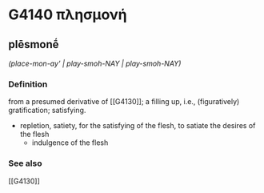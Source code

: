 # G4140 πλησμονή

## plēsmonḗ

_(place-mon-ay' | play-smoh-NAY | play-smoh-NAY)_

### Definition

from a presumed derivative of [[G4130]]; a filling up, i.e., (figuratively) gratification; satisfying.

- repletion, satiety, for the satisfying of the flesh, to satiate the desires of the flesh
  - indulgence of the flesh

### See also

[[G4130]]

